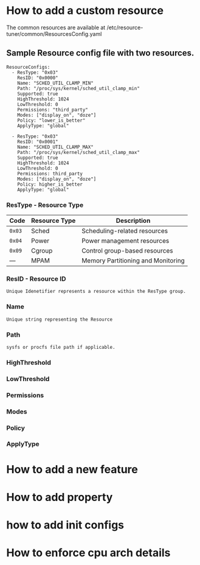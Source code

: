 # How to add a custom resource
The common resources are available at /etc/resource-tuner/common/ResourcesConfig.yaml

## Sample Resource config file with two resources.
    ResourceConfigs:
      - ResType: "0x03"
        ResID: "0x0000"
        Name: "SCHED_UTIL_CLAMP_MIN"
        Path: "/proc/sys/kernel/sched_util_clamp_min"
        Supported: true
        HighThreshold: 1024
        LowThreshold: 0
        Permissions: "third_party"
        Modes: ["display_on", "doze"]
        Policy: "lower_is_better"
        ApplyType: "global"

      - ResType: "0x03"
        ResID: "0x0001"
        Name: "SCHED_UTIL_CLAMP_MAX"
        Path: "/proc/sys/kernel/sched_util_clamp_max"
        Supported: true
        HighThreshold: 1024
        LowThreshold: 0
        Permissions: third_party
        Modes: ["display_on", "doze"]
        Policy: higher_is_better
        ApplyType: "global"

### ResType - Resource Type
| Code    | Resource Type       | Description                        |
|---------|---------------------|------------------------------------|
| `0x03`  | Sched               | Scheduling-related resources       |
| `0x04`  | Power               | Power management resources         |
| `0x09`  | Cgroup              | Control group-based resources      |
| —       | MPAM                | Memory Partitioning and Monitoring |

### ResID - Resource ID
    Unique Idenetifier represents a resource within the ResType group.
### Name 
    Unique string representing the Resource
### Path
    sysfs or procfs file path if applicable.
### HighThreshold 

### LowThreshold
### Permissions
### Modes
### Policy
### ApplyType
    



# How to add a new feature

# How to add property

# how to add init configs

# How to enforce cpu arch details
